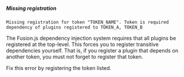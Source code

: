 ##### Missing registration

```
Missing registration for token "TOKEN_NAME". Token is required dependency of plugins registered to TOKEN_A, TOKEN_B
```

The Fusion.js dependency injection system requires that all plugins be registered
at the top-level. This forces you to register transitive dependencies
yourself. That is, if you register a plugin that depends on another token, you
must not forget to register that token.

Fix this error by registering the token listed.
